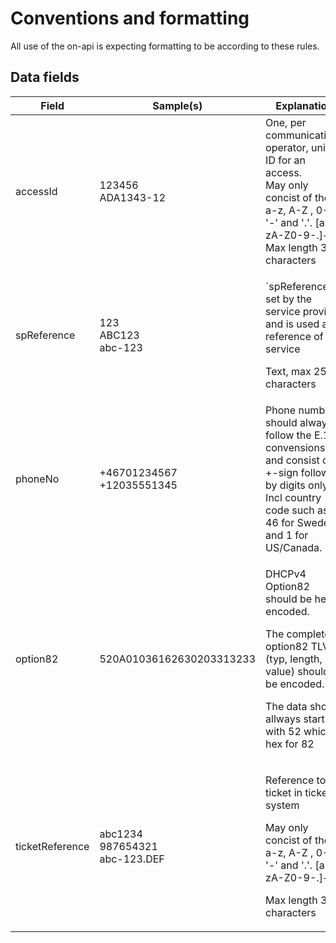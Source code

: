 # Conventions and formatting

All use of the on-api is expecting formatting to be according to these rules.

## Data fields
<table>
  <thead>
  <tr>
    <th>Field</th>
    <th>Sample(s)</stong></th>
    <th>Explanation</th>
  </tr>
  </thead>
  <tbody>
  <tr>
    <td>accessId</td>
    <td>123456<br>ADA1343-12</td>
    <td>One, per communications operator, unique ID for an access.<br> May only concist of the a-z, A-Z , 0-9, '-' and '.'. [a-zA-Z0-9-.]+. Max length 32 characters</td>
  </tr>
  <tr>
    <td>spReference</td>
    <td>123<br>ABC123<br>abc-123</td>
    <td><p>`spReference` is set by the service provider and is used as a reference of the service</p>
        <p>Text, max 255 characters</p>
  </tr>

  <tr>
    <td>phoneNo</td>
    <td>+46701234567<br>+12035551345</td>
    <td>Phone numbers should always follow the E.164 convensions and consist of a +-sign followed by digits only. Incl country code such as 46 for Sweden and 1 for US/Canada.</td>
  </tr>
  <tr>
    <td>option82</td>
    <td>520A01036162630203313233</td>
    <td>
    <p>DHCPv4 Option82 should be hex encoded.</p>
    <p>The complete option82 TLV (typ, length, value) should be encoded.</p> 
    <p>The data should allways start with 52 which is hex for 82</p>
    </td>
  </tr>
    <tr>
    <td>ticketReference</td>
    <td>abc1234<br>987654321<br>abc-123.DEF</td>
    <td>
    <p>Reference to a ticket in ticket system</p>
    <p>May only concist of the a-z, A-Z , 0-9, '-' and '.'. [a-zA-Z0-9-.]+. </p>
    <p>Max length 32 characters</p></td>
    </td>
  </tr>

  </tbody>
</table>
